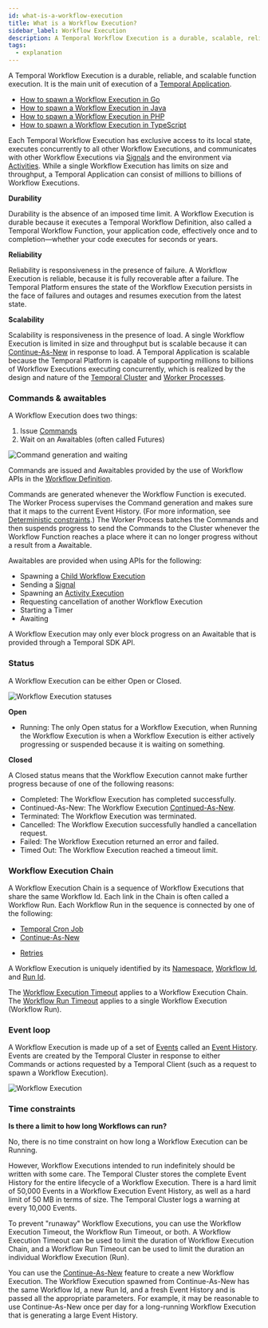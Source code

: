 ```yaml
---
id: what-is-a-workflow-execution
title: What is a Workflow Execution?
sidebar_label: Workflow Execution
description: A Temporal Workflow Execution is a durable, scalable, reliable, and reactive function execution. It is the main unit of execution of a Temporal Application.
tags:
  - explanation
---
```


A Temporal Workflow Execution is a durable, reliable, and scalable function execution.
It is the main unit of execution of a [Temporal Application](/docs/concepts/what-is-a-temporal-application).

- [How to spawn a Workflow Execution in Go](/docs/go/how-to-spawn-a-workflow-execution-in-go)
- [How to spawn a Workflow Execution in Java](/docs/java/how-to-spawn-a-workflow-execution-in-java)
- [How to spawn a Workflow Execution in PHP](/docs/php/workflows/#starting-workflows)
- [How to spawn a Workflow Execution in TypeScript](/docs/typescript/workflows#how-to-start-and-cancel-workflows)

Each Temporal Workflow Execution has exclusive access to its local state, executes concurrently to all other Workflow Executions, and communicates with other Workflow Executions via [Signals](/docs/concepts/what-is-a-signal) and the environment via [Activities](/docs/concepts/what-is-an-activity). While a single Workflow Execution has limits on size and throughput, a Temporal Application can consist of millions to billions of Workflow Executions.

**Durability**

Durability is the absence of an imposed time limit.
A Workflow Execution is durable because it executes a Temporal Workflow Definition, also called a Temporal Workflow Function, your application code, effectively once and to completion—whether your code executes for seconds or years.

**Reliability**

Reliability is responsiveness in the presence of failure.
A Workflow Execution is reliable, because it is fully recoverable after a failure.
The Temporal Platform ensures the state of the Workflow Execution persists in the face of failures and outages and resumes execution from the latest state.

**Scalability**

Scalability is responsiveness in the presence of load.
A single Workflow Execution is limited in size and throughput but is scalable because it can [Continue-As-New](/docs/concepts/what-is-continue-as-new) in response to load.
A Temporal Application is scalable because the Temporal Platform is capable of supporting millions to billions of Workflow Executions executing concurrently, which is realized by the design and nature of the [Temporal Cluster](/docs/concepts/what-is-a-temporal-cluster) and [Worker Processes](/docs/concepts/what-is-a-worker-process).

### Commands & awaitables

A Workflow Execution does two things:

1. Issue [Commands](/docs/concepts/what-is-a-command)
2. Wait on an Awaitables (often called Futures)

![Command generation and waiting](/diagrams/workflow-execution-progession-simple.svg)

Commands are issued and Awaitables provided by the use of Workflow APIs in the [Workflow Definition](/docs/concepts/what-is-a-workflow-definition).

Commands are generated whenever the Workflow Function is executed.
The Worker Process supervises the Command generation and makes sure that it maps to the current Event History.
(For more information, see [Deterministic constraints](/docs/concepts/what-is-a-workflow-definition/#deterministic-constraints).)
The Worker Process batches the Commands and then suspends progress to send the Commands to the Cluster whenever the Workflow Function reaches a place where it can no longer progress without a result from a Awaitable.

Awaitables are provided when using APIs for the following:

- Spawning a [Child Workflow Execution](/docs/concepts/what-is-a-child-workflow-execution)
- Sending a [Signal](/docs/concepts/what-is-a-signal)
- Spawning an [Activity Execution](/docs/concepts/what-is-an-activity-execution)
- Requesting cancellation of another Workflow Execution
- Starting a Timer
- Awaiting

A Workflow Execution may only ever block progress on an Awaitable that is provided through a Temporal SDK API.

### Status

A Workflow Execution can be either Open or Closed.

![Workflow Execution statuses](/diagrams/workflow-execution-statuses.svg)

**Open**

- Running: The only Open status for a Workflow Execution, when Running the Workflow Execution is when a Workflow Execution is either actively progressing or suspended because it is waiting on something.

**Closed**

A Closed status means that the Workflow Execution cannot make further progress because of one of the following reasons:

- Completed: The Workflow Execution has completed successfully.
- Continued-As-New: The Workflow Execution [Continued-As-New](/docs/concepts/what-is-continue-as-new).
- Terminated: The Workflow Execution was terminated.
- Cancelled: The Workflow Execution successfully handled a cancellation request.
- Failed: The Workflow Execution returned an error and failed.
- Timed Out: The Workflow Execution reached a timeout limit.

### Workflow Execution Chain

A Workflow Execution Chain is a sequence of Workflow Executions that share the same Workflow Id.
Each link in the Chain is often called a Workflow Run.
Each Workflow Run in the sequence is connected by one of the following:

- [Temporal Cron Job](/docs/concepts/what-is-a-temporal-cron-job)
- [Continue-As-New](/docs/concepts/what-is-continue-as-new)

* [Retries](/docs/concepts/what-is-a-retry-policy)

A Workflow Execution is uniquely identified by its [Namespace](/docs/concepts/what-is-a-namespace), [Workflow Id](/docs/concepts/what-is-a-workflow-id), and [Run Id](/docs/concepts/what-is-a-run-id).

The [Workflow Execution Timeout](/docs/concepts/what-is-a-workflow-execution-timeout) applies to a Workflow Execution Chain.
The [Workflow Run Timeout](/docs/concepts/what-is-a-workflow-run-timeout) applies to a single Workflow Execution (Workflow Run).

### Event loop

A Workflow Execution is made up of a set of [Events](/docs/concepts/what-is-an-event) called an [Event History](/docs/concepts/what-is-an-event-history).
Events are created by the Temporal Cluster in response to either Commands or actions requested by a Temporal Client (such as a request to spawn a Workflow Execution).

![Workflow Execution](/diagrams/workflow-execution-swim-lane-01.svg)

### Time constraints

**Is there a limit to how long Workflows can run?**

No, there is no time constraint on how long a Workflow Execution can be Running.

However, Workflow Executions intended to run indefinitely should be written with some care.
The Temporal Cluster stores the complete Event History for the entire lifecycle of a Workflow Execution.
There is a hard limit of 50,000 Events in a Workflow Execution Event History, as well as a hard limit of 50 MB in terms of size.
The Temporal Cluster logs a warning at every 10,000 Events.

To prevent "runaway" Workflow Executions, you can use the Workflow Execution Timeout, the Workflow Run Timeout, or both.
A Workflow Execution Timeout can be used to limit the duration of Workflow Execution Chain, and a Workflow Run Timeout can be used to limit the duration an individual Workflow Execution (Run).

You can use the [Continue-As-New](/docs/concepts/what-is-continue-as-new) feature to create a new Workflow Execution.
The Workflow Execution spawned from Continue-As-New has the same Workflow Id, a new Run Id, and a fresh Event History and is passed all the appropriate parameters.
For example, it may be reasonable to use Continue-As-New once per day for a long-running Workflow Execution that is generating a large Event History.
